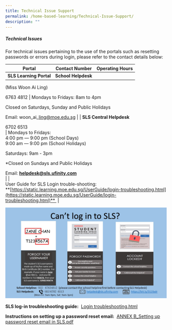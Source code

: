 ```yaml
---
title: Technical Issue Support
permalink: /home-based-learning/Technical-Issue-Support/
description: ""
---
```

##### **Technical Issues**


For technical issues pertaining to the use of the portals such as resetting passwords or errors during login, please refer to the contact details below:  
  

| Portal | Contact Number | Operating Hours |
| --- | --- | --- |
| **SLS Learning Portal** | **School Helpdesk**  
(Miss Woon Ai Ling)  
  
6763 4812 | Mondays to Fridays: 8am to 4pm  
  
Closed on Saturdays, Sunday and Public Holidays  
  
Email: woon\_ai\_ling@moe.edu.sg |
| **SLS Central Helpdesk**  
  
6702 6513  
 | Mondays to Fridays:  
4:00 pm ― 9:00 pm (School Days)  
9:00 am ― 9:00 pm (School Holidays)  
  
Saturdays: 9am - 3pm  
  
\*Closed on Sundays and Public Holidays  
  
Email: [**helpdesk@sls.ufinity.com**](mailto:helpdesk@sls.ufinity.com)  
 |
|   
User Guide for SLS Login trouble-shooting:  
**[https://static.learning.moe.edu.sg/UserGuide/login-troubleshooting.html](https://static.learning.moe.edu.sg/UserGuide/login-troubleshooting.html)**  |

  
  
![](/images/Our%20Curriculum/Departments/ICT/Student%20Learning%20Space/S2.jpg)  
  
**SLS log-in troubleshooting guide:**  [Login troubleshooting.html](https://static.learning.moe.edu.sg/UserGuide/login-troubleshooting.html)  
  
**Instructions on setting up a password reset email:**  [ANNEX B\_Setting up password reset email in SLS.pdf](/files/Our%20Curriculum/Departments/ICT/Home%20Based%20Learning/ANNEX%20B_Setting%20up%20password%20reset%20email%20in%20SLS.pdf)